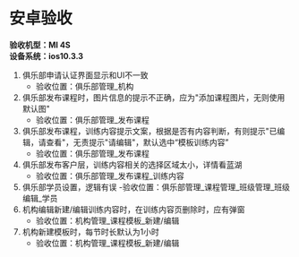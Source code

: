 # 安卓验收
**验收机型：MI 4S**  
**设备系统：ios10.3.3**
1. 俱乐部申请认证界面显示和UI不一致
	- 验收位置：俱乐部管理_机构
2. 俱乐部发布课程时，图片信息的提示不正确，应为"添加课程图片，无则使用默认图"
	- 验收位置：俱乐部管理_发布课程
3. 俱乐部发布课程，训练内容提示文案，根据是否有内容判断，有则提示"已编辑，请查看"，无责提示"请编辑"，默认选中“模板训练内容”
	- 验收位置：俱乐部管理_发布课程
4. 俱乐部发布客户层，训练内容相关的选择区域太小，详情看蓝湖
	- 验收位置：俱乐部管理_发布课程_训练内容
5. 俱乐部学员设置，逻辑有误
	-验收位置：俱乐部管理_课程管理_班级管理_班级编辑_学员
5. 机构编辑新建/编辑训练内容时，在训练内容页删除时，应有弹窗
	- 验收位置：机构管理_课程模板_新建/编辑
6. 机构新建模板时，每节时长默认为1小时
	- 验收位置：机构管理_课程模板_新建/编辑

